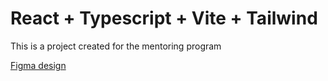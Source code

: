 # React + Typescript + Vite + Tailwind

This is a project created for the mentoring program

[Figma design](https://www.figma.com/file/QAy9wkEw6SdexJR8Bqi28o/Digens---Digital-Agency-Figma-UI-Template?node-id=755%3A3841&mode=dev)
